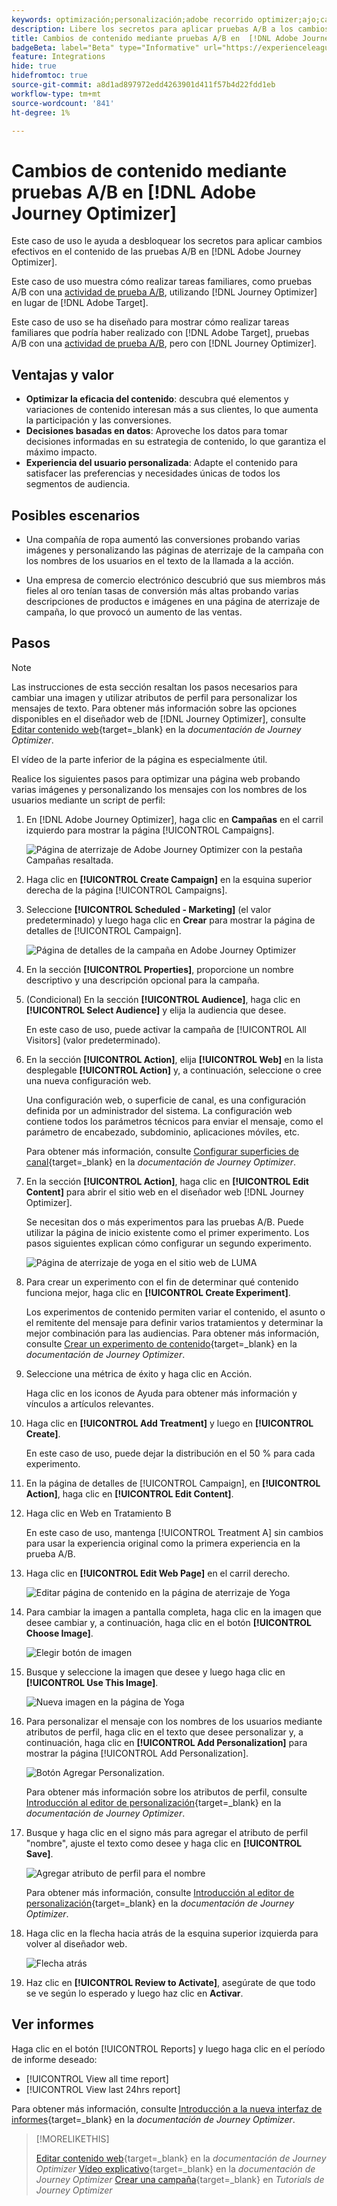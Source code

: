 ```yaml
---
keywords: optimización;personalización;adobe recorrido optimizer;ajo;casos de uso;escenarios;cambio de contenido/prueba ab;atributo de perfil;cambiar imagen;intercambiar imagen
description: Libere los secretos para aplicar pruebas A/B a los cambios de contenido en Adobe Journey Optimizer
title: Cambios de contenido mediante pruebas A/B en  [!DNL Adobe Journey Optimizer]
badgeBeta: label="Beta" type="Informative" url="https://experienceleague.adobe.com/docs/target/using/introduction/intro.html?lang=es#beta newtab=true" tooltip="¿Qué son las funciones beta en  [!DNL Adobe Target]?"
feature: Integrations
hide: true
hidefromtoc: true
source-git-commit: a8d1ad897972edd4263901d411f57b4d22fdd1eb
workflow-type: tm+mt
source-wordcount: '841'
ht-degree: 1%

---
```


# Cambios de contenido mediante pruebas A/B en [!DNL Adobe Journey Optimizer]

Este caso de uso le ayuda a desbloquear los secretos para aplicar cambios efectivos en el contenido de las pruebas A/B en [!DNL Adobe Journey Optimizer].

Este caso de uso muestra cómo realizar tareas familiares, como pruebas A/B con una [actividad de prueba A/B](/help/main/c-activities/t-test-ab/test-ab.md), utilizando [!DNL Journey Optimizer] en lugar de [!DNL Adobe Target].

Este caso de uso se ha diseñado para mostrar cómo realizar tareas familiares que podría haber realizado con [!DNL Adobe Target], pruebas A/B con una [actividad de prueba A/B](/help/main/c-activities/t-test-ab/test-ab.md), pero con [!DNL Journey Optimizer].

## Ventajas y valor

* **Optimizar la eficacia del contenido**: descubra qué elementos y variaciones de contenido interesan más a sus clientes, lo que aumenta la participación y las conversiones.
* **Decisiones basadas en datos**: Aproveche los datos para tomar decisiones informadas en su estrategia de contenido, lo que garantiza el máximo impacto.
* **Experiencia del usuario personalizada**: Adapte el contenido para satisfacer las preferencias y necesidades únicas de todos los segmentos de audiencia.

## Posibles escenarios

* Una compañía de ropa aumentó las conversiones probando varias imágenes y personalizando las páginas de aterrizaje de la campaña con los nombres de los usuarios en el texto de la llamada a la acción.

* Una empresa de comercio electrónico descubrió que sus miembros más fieles al oro tenían tasas de conversión más altas probando varias descripciones de productos e imágenes en una página de aterrizaje de campaña, lo que provocó un aumento de las ventas.

## Pasos

>[!NOTE]
>
>Las instrucciones de esta sección resaltan los pasos necesarios para cambiar una imagen y utilizar atributos de perfil para personalizar los mensajes de texto. Para obtener más información sobre las opciones disponibles en el diseñador web de [!DNL Journey Optimizer], consulte [Editar contenido web](https://experienceleague.adobe.com/en/docs/journey-optimizer/using/web/author-web-pages/edit-web-content){target=_blank} en la *documentación de Journey Optimizer*.
>
>El vídeo de la parte inferior de la página es especialmente útil.

Realice los siguientes pasos para optimizar una página web probando varias imágenes y personalizando los mensajes con los nombres de los usuarios mediante un script de perfil:

1. En [!DNL Adobe Journey Optimizer], haga clic en **Campañas** en el carril izquierdo para mostrar la página [!UICONTROL Campaigns].

   ![Página de aterrizaje de Adobe Journey Optimizer con la pestaña Campañas resaltada.](/help/main/c-integrating-target-with-mac/ajo/assets/ajo-landing-page.png)

1. Haga clic en **[!UICONTROL Create Campaign]** en la esquina superior derecha de la página [!UICONTROL Campaigns].

1. Seleccione **[!UICONTROL Scheduled - Marketing]** (el valor predeterminado) y luego haga clic en **Crear** para mostrar la página de detalles de [!UICONTROL Campaign].

   ![Página de detalles de la campaña en Adobe Journey Optimizer](/help/main/c-integrating-target-with-mac/ajo/assets/campaign-details.png)

1. En la sección **[!UICONTROL Properties]**, proporcione un nombre descriptivo y una descripción opcional para la campaña.

1. (Condicional) En la sección **[!UICONTROL Audience]**, haga clic en **[!UICONTROL Select Audience]** y elija la audiencia que desee.

   En este caso de uso, puede activar la campaña de [!UICONTROL All Visitors] (valor predeterminado).

1. En la sección **[!UICONTROL Action]**, elija **[!UICONTROL Web]** en la lista desplegable **[!UICONTROL Action]** y, a continuación, seleccione o cree una nueva configuración web.

   Una configuración web, o superficie de canal, es una configuración definida por un administrador del sistema. La configuración web contiene todos los parámetros técnicos para enviar el mensaje, como el parámetro de encabezado, subdominio, aplicaciones móviles, etc.

   Para obtener más información, consulte [Configurar superficies de canal](https://experienceleague.adobe.com/en/docs/journey-optimizer/using/configuration/channel-surfaces#set-up-channel-surfaces){target=_blank} en la *documentación de Journey Optimizer*.

1. En la sección **[!UICONTROL Action]**, haga clic en **[!UICONTROL Edit Content]** para abrir el sitio web en el diseñador web [!DNL Journey Optimizer].

   Se necesitan dos o más experimentos para las pruebas A/B. Puede utilizar la página de inicio existente como el primer experimento. Los pasos siguientes explican cómo configurar un segundo experimento.

   ![Página de aterrizaje de yoga en el sitio web de LUMA](/help/main/c-integrating-target-with-mac/ajo/assets/luma-yoga-landing.png)

1. Para crear un experimento con el fin de determinar qué contenido funciona mejor, haga clic en **[!UICONTROL Create Experiment]**.

   Los experimentos de contenido permiten variar el contenido, el asunto o el remitente del mensaje para definir varios tratamientos y determinar la mejor combinación para las audiencias. Para obtener más información, consulte [Crear un experimento de contenido](https://experienceleague.adobe.com/en/docs/journey-optimizer/using/content-management/content-experiment/content-experiment){target=_blank} en la *documentación de Journey Optimizer*.

1. Seleccione una métrica de éxito y haga clic en Acción.

   Haga clic en los iconos de Ayuda para obtener más información y vínculos a artículos relevantes.

1. Haga clic en **[!UICONTROL Add Treatment]** y luego en **[!UICONTROL Create]**.

   En este caso de uso, puede dejar la distribución en el 50 % para cada experimento.

1. En la página de detalles de [!UICONTROL Campaign], en **[!UICONTROL Action]**, haga clic en **[!UICONTROL Edit Content]**.

1. Haga clic en Web en Tratamiento B

   En este caso de uso, mantenga [!UICONTROL Treatment A] sin cambios para usar la experiencia original como la primera experiencia en la prueba A/B.

1. Haga clic en **[!UICONTROL Edit Web Page]** en el carril derecho.

   ![Editar página de contenido en la página de aterrizaje de Yoga](/help/main/c-integrating-target-with-mac/ajo/assets/edit-yoga-page.png)

1. Para cambiar la imagen a pantalla completa, haga clic en la imagen que desee cambiar y, a continuación, haga clic en el botón **[!UICONTROL Choose Image]**.

   ![Elegir botón de imagen](/help/main/c-integrating-target-with-mac/ajo/assets/choose-image.png)

1. Busque y seleccione la imagen que desee y luego haga clic en **[!UICONTROL Use This Image]**.

   ![Nueva imagen en la página de Yoga](/help/main/c-integrating-target-with-mac/ajo/assets/new-hero-image.png)

1. Para personalizar el mensaje con los nombres de los usuarios mediante atributos de perfil, haga clic en el texto que desee personalizar y, a continuación, haga clic en **[!UICONTROL Add Personalization]** para mostrar la página [!UICONTROL Add Personalization].

   ![Botón Agregar Personalization.](/help/main/c-integrating-target-with-mac/ajo/assets/add-personalization-button.png)

   Para obtener más información sobre los atributos de perfil, consulte [Introducción al editor de personalización](https://experienceleague.adobe.com/en/docs/journey-optimizer/using/content-management/personalization/expression-editor/personalization-build-expressions){target=_blank} en la *documentación de Journey Optimizer*.

1. Busque y haga clic en el signo más para agregar el atributo de perfil &quot;nombre&quot;, ajuste el texto como desee y haga clic en **[!UICONTROL Save]**.

   ![Agregar atributo de perfil para el nombre](/help/main/c-integrating-target-with-mac/ajo/assets/add-profile-attribute-for-name.png)

   Para obtener más información, consulte [Introducción al editor de personalización](https://experienceleague.adobe.com/en/docs/journey-optimizer/using/content-management/personalization/expression-editor/personalization-build-expressions){target=_blank} en la *documentación de Journey Optimizer*.

1. Haga clic en la flecha hacia atrás de la esquina superior izquierda para volver al diseñador web.

   ![Flecha atrás](/help/main/c-integrating-target-with-mac/ajo/assets/back-arrow.png)

1. Haz clic en **[!UICONTROL Review to Activate]**, asegúrate de que todo se ve según lo esperado y luego haz clic en **Activar**.

## Ver informes

Haga clic en el botón [!UICONTROL Reports] y luego haga clic en el período de informe deseado:

* [!UICONTROL View all time report]
* [!UICONTROL View last 24hrs report]

Para obtener más información, consulte [Introducción a la nueva interfaz de informes](https://experienceleague.adobe.com/en/docs/journey-optimizer/using/channel-report/report-gs-cja){target=_blank} en la *documentación de Journey Optimizer*.

>[!MORELIKETHIS]
>
>[Editar contenido web](https://experienceleague.adobe.com/en/docs/journey-optimizer/using/web/author-web-pages/edit-web-content){target=_blank} en la *documentación de Journey Optimizer*
>[Vídeo explicativo](https://experienceleague.adobe.com/en/docs/journey-optimizer/using/web/author-web-pages/edit-web-content#video){target=_blank} en la *documentación de Journey Optimizer*
>[Crear una campaña](https://experienceleague.adobe.com/en/docs/journey-optimizer-learn/tutorials/create-campaigns/create-a-campaign){target=_blank} en *Tutorials de Journey Optimizer*

